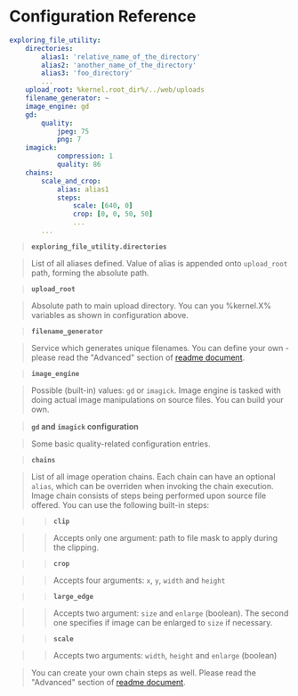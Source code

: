 Configuration Reference
===

```YAML
exploring_file_utility:
    directories:
        alias1: 'relative_name_of_the_directory'
        alias2: 'another_name_of_the_directory'
        alias3: 'foo_directory'
        ...
    upload_root: %kernel.root_dir%/../web/uploads
    filename_generator: ~
    image_engine: gd
    gd:
        quality:
            jpeg: 75
            png: 7
    imagick:
            compression: 1
            quality: 86
    chains:
        scale_and_crop:
            alias: alias1
            steps:
                scale: [640, 0]
                crop: [0, 0, 50, 50]
                ...
        ...
```

> **`exploring_file_utility.directories`**

> List of all aliases defined. Value of alias is appended onto `upload_root` path, forming the absolute path.

> **`upload_root`**

> Absolute path to main upload directory. You can you %kernel.X% variables as shown in configuration above.

> **`filename_generator`**

> Service which generates unique filenames. You can define your own - please read the "Advanced" section of [readme document](/README.md).

> **`image_engine`**

> Possible (built-in) values: `gd` or `imagick`. Image engine is tasked with doing actual image manipulations on source files.
> You can build your own.

> **`gd` and `imagick` configuration**

> Some basic quality-related configuration entries.

> **`chains`**

> List of all image operation chains. Each chain can have an optional `alias`, which can be overriden when invoking the chain execution.
> Image chain consists of steps being performed upon source file offered. You can use the following built-in steps:

> > **`clip`**

> > Accepts only one argument: path to file mask to apply during the clipping.

> > **`crop`**

> > Accepts four arguments: `x`, `y`, `width` and `height`

> > **`large_edge`**

> > Accepts two argument: `size` and `enlarge` (boolean). The second one specifies if image can be enlarged to `size` if necessary.

> > **`scale`**

> > Accepts two arguments: `width`, `height` and `enlarge` (boolean)

> You can create your own chain steps as well. Please read the "Advanced" section of [readme document](/README.md).

